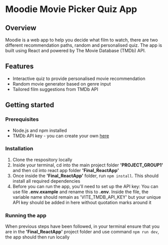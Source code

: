 # Moodie Movie Picker Quiz App

## Overview
Moodie is a web app to help you decide what film to watch, there are two different recommendation paths, random and personalised quiz. The app is built using React and powered by The Movie Database (TMDb) API.

## Features
* Interactive quiz to provide personalised movie recommendation
* Random movie generator based on genre input
* Tailored film suggestions from TMDb API

## Getting started
### Prerequisites 
* Node.js and npm installed
* TMDb API key - you can create your own [here](https://www.themoviedb.org/signup)

### Installation
1. Clone the respository locally
2. Inside your terminal, cd into the main project folder **'PROJECT_GROUP1'** and then cd into react app folder **'Final_ReactApp'**
3. Once inside the **'Final_ReactApp'** folder, run `npm install`. This should install all required dependencies
4. Before you can run the app, you'll need to set up the API key: You can use file **.env.example** and rename this to **.env**. Inside the file, the variable name should remain as 'VITE_TMDB_API_KEY' but your unique API key should be added in here without quotation marks around it

### Running the app
When previous steps have been followed, in your terminal ensure that you are in the **'Final_ReactApp'**  project folder and use command `npm run dev`, the app should then run locally



